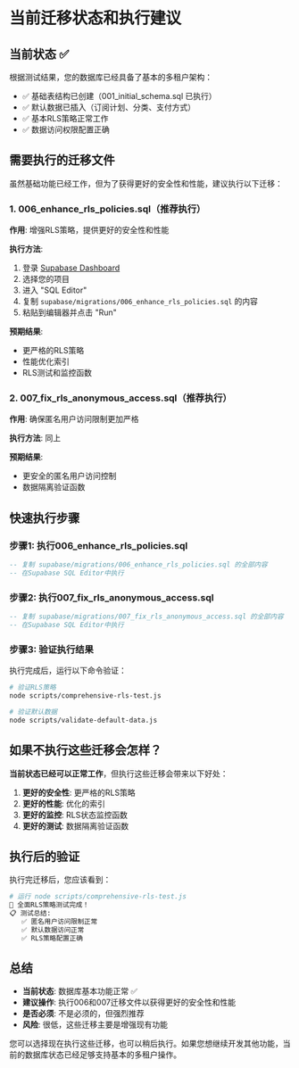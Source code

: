 # 当前迁移状态和执行建议

## 当前状态 ✅

根据测试结果，您的数据库已经具备了基本的多租户架构：

- ✅ 基础表结构已创建（001_initial_schema.sql 已执行）
- ✅ 默认数据已插入（订阅计划、分类、支付方式）
- ✅ 基本RLS策略正常工作
- ✅ 数据访问权限配置正确

## 需要执行的迁移文件

虽然基础功能已经工作，但为了获得更好的安全性和性能，建议执行以下迁移：

### 1. 006_enhance_rls_policies.sql（推荐执行）

**作用**: 增强RLS策略，提供更好的安全性和性能

**执行方法**:
1. 登录 [Supabase Dashboard](https://supabase.com/dashboard)
2. 选择您的项目
3. 进入 "SQL Editor"
4. 复制 `supabase/migrations/006_enhance_rls_policies.sql` 的内容
5. 粘贴到编辑器并点击 "Run"

**预期结果**:
- 更严格的RLS策略
- 性能优化索引
- RLS测试和监控函数

### 2. 007_fix_rls_anonymous_access.sql（推荐执行）

**作用**: 确保匿名用户访问限制更加严格

**执行方法**: 同上

**预期结果**:
- 更安全的匿名用户访问控制
- 数据隔离验证函数

## 快速执行步骤

### 步骤1: 执行006_enhance_rls_policies.sql

```sql
-- 复制 supabase/migrations/006_enhance_rls_policies.sql 的全部内容
-- 在Supabase SQL Editor中执行
```

### 步骤2: 执行007_fix_rls_anonymous_access.sql

```sql
-- 复制 supabase/migrations/007_fix_rls_anonymous_access.sql 的全部内容
-- 在Supabase SQL Editor中执行
```

### 步骤3: 验证执行结果

执行完成后，运行以下命令验证：

```bash
# 验证RLS策略
node scripts/comprehensive-rls-test.js

# 验证默认数据
node scripts/validate-default-data.js
```

## 如果不执行这些迁移会怎样？

**当前状态已经可以正常工作**，但执行这些迁移会带来以下好处：

1. **更好的安全性**: 更严格的RLS策略
2. **更好的性能**: 优化的索引
3. **更好的监控**: RLS状态监控函数
4. **更好的测试**: 数据隔离验证函数

## 执行后的验证

执行完迁移后，您应该看到：

```bash
# 运行 node scripts/comprehensive-rls-test.js
🎉 全面RLS策略测试完成！
📋 测试总结:
   ✅ 匿名用户访问限制正常
   ✅ 默认数据访问正常  
   ✅ RLS策略配置正确
```

## 总结

- **当前状态**: 数据库基本功能正常 ✅
- **建议操作**: 执行006和007迁移文件以获得更好的安全性和性能
- **是否必须**: 不是必须的，但强烈推荐
- **风险**: 很低，这些迁移主要是增强现有功能

您可以选择现在执行这些迁移，也可以稍后执行。如果您想继续开发其他功能，当前的数据库状态已经足够支持基本的多租户操作。